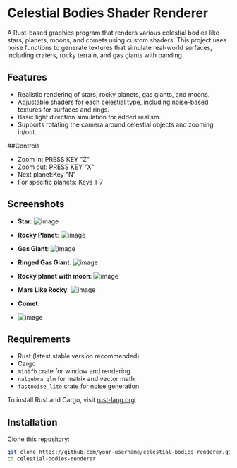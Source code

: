 # Celestial Bodies Shader Renderer

A Rust-based graphics program that renders various celestial bodies like stars, planets, moons, and comets using custom shaders. This project uses noise functions to generate textures that simulate real-world surfaces, including craters, rocky terrain, and gas giants with banding.

## Features

- Realistic rendering of stars, rocky planets, gas giants, and moons.
- Adjustable shaders for each celestial type, including noise-based textures for surfaces and rings.
- Basic light direction simulation for added realism.
- Supports rotating the camera around celestial objects and zooming in/out.

##Controls
- Zoom in: PRESS KEY "Z"
- Zoom out: PRESS KEY "X"
- Next planet:Key "N"
- For specific planets: Keys 1-7
  

## Screenshots
- **Star**:
  ![image](https://github.com/user-attachments/assets/bd6c7b94-3611-4203-9f7b-be77231bb00d)

- **Rocky Planet**:
  ![image](https://github.com/user-attachments/assets/11ffdb06-0bbb-474e-968c-b51c7a966d69)

- **Gas Giant**:
  ![image](https://github.com/user-attachments/assets/bb55b40d-d74a-41b0-994f-26c89a6408b2)

- **Ringed Gas Giant**:
  ![image](https://github.com/user-attachments/assets/977cebfd-181e-4b14-8338-428b29f4ee94)

- **Rocky planet with moon**:
  ![image](https://github.com/user-attachments/assets/b12d12fd-9b8e-4939-b661-22a12d8fcda0)

- **Mars Like Rocky**:
  ![image](https://github.com/user-attachments/assets/641242c2-bb81-4381-b75d-bd8f700b3a26)

- **Comet**:
- ![image](https://github.com/user-attachments/assets/5e6f0800-4456-41d5-9b10-eea5ccca4e5a)

## Requirements

- Rust (latest stable version recommended)
- Cargo
- `minifb` crate for window and rendering
- `nalgebra_glm` for matrix and vector math
- `fastnoise_lite` crate for noise generation

To install Rust and Cargo, visit [rust-lang.org](https://www.rust-lang.org/).

## Installation

Clone this repository:

```bash
git clone https://github.com/your-username/celestial-bodies-renderer.git
cd celestial-bodies-renderer
